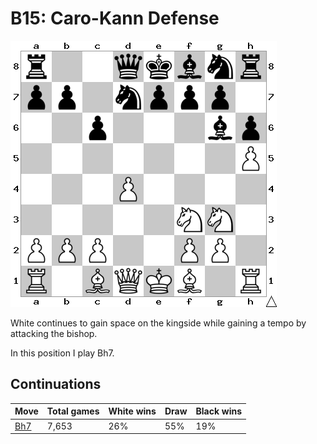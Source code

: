 # B15: Caro-Kann Defense

![Position](position.png)

White continues to gain space on the kingside while gaining a tempo by
attacking the bishop.

In this position I play Bh7.

## Continuations

Move                  | Total games | White wins | Draw | Black wins
----------------------|-------------|------------|------|-----------
[Bh7](Bh7/index.md)   | 7,653       | 26%        | 55%  | 19%
